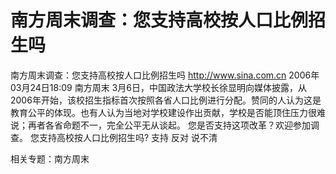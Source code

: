 # 南方周末调查：您支持高校按人口比例招生吗

南方周末调查：您支持高校按人口比例招生吗
http://www.sina.com.cn 2006年03月24日18:09 南方周末
3月6日，中国政法大学校长徐显明向媒体披露，从2006年开始，该校招生指标首次按照各省人口比例进行分配。赞同的人认为这是教育公平的体现。也有人认为当地对学校建设作出贡献，学校是否能顶住压力很难说；再者各省命题不一，完全公平无从谈起。
您是否支持这项改革？欢迎参加调查。
您支持高校按人口比例招生吗?
支持
反对
说不清

相关专题：南方周末 

